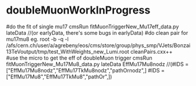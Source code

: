 # doubleMuonWorkInProgress
#do the fit of single mu17
cmsRun fitMuonTriggerNew_Mu17eff_data.py  lateData  //(or earlyData, there's some bugs in earlyData)
#do clean pair for mu17mu8 eg.
root -b -q -l  /afs/cern.ch/user/a/agrebeny/eos/cms/store/group/phys_smp/VJets/Bonzai13TeVoutput/tmp/test_WithWeights_new_Lumi.root cleanPairs.cxx++  
#use the micro to get the eff of doubleMuon trigger
cmsRun fitMuonTriggerNew_Mu17Mu8_data.py lateData EffMu17Mu8nodz //(#IDS = ["EffMu17Mu8nodz","EffMu17TkMu8nodz","pathOrnodz",]
#IDS = ["EffMu17Mu8","EffMu17TkMu8","pathOr",])

